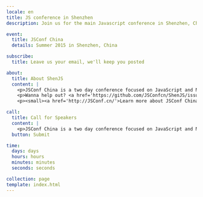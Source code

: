 ```yaml
---
locale: en
title: JS conference in Shenzhen
description: Join us for the main Javascript conference in Shenzhen, China this summer.

event:
  title: JSConf China
  details: Summer 2015 in Shenzhen, China

subscribe:
  title: Leave us your email, we'll keep you posted

about:
  title: About ShenJS
  content: |
    <p>JSConf China is a two day conference focused on JavaScript and Node.js technologies. This developer driven event brings together notable figures from both the Chinese and international JavaScript communities to share their knowledge and passion for JavaScript. After Shanghai, Beijing and Hangzhou, JSConf China is going to Shenzhen in the summer 2015.</p>
    <p>Wanna help out? <a href='https://github.com/JSConfcn/ShenJS/issues'>Join us on GitHub</a>!</p>
    <p><small><a href='http://JSConf.cn/'>Learn more about JSConf China</a></small>.</p>

call:
  title: Call for Speakers
  content: |
    <p>JSConf China is a two day conference focused on JavaScript and Node.js technologies. This developer driven event brings together notable figures from both the Chinese and international JavaScript communities to share their knowledge and passion for JavaScript. After Shanghai, Beijing and Hangzhou, JSConf China is going to Shenzhen in the summer 2015.</p>
  button: Submit

time:
  days: days
  hours: hours
  minutes: minutes
  seconds: seconds

collection: page
template: index.html
---
```

